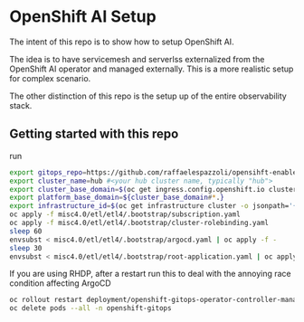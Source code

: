 # OpenShift AI Setup

The intent of this repo is to show how to setup OpenShift AI.

The idea is to have servicemesh and serverlss externalized from the OpenShift AI operator and managed externally. This is a more realistic setup for complex scenario.

The other distinction of this repo is the setup up of the entire observability stack.



## Getting started with this repo

run

```sh
export gitops_repo=https://github.com/raffaelespazzoli/opensihft-enablement-exam.git #<your newly created repo>
export cluster_name=hub #<your hub cluster name, typically "hub">
export cluster_base_domain=$(oc get ingress.config.openshift.io cluster --template={{.spec.domain}} | sed -e "s/^apps.//")
export platform_base_domain=${cluster_base_domain#*.}
export infrastructure_id=$(oc get infrastructure cluster -o jsonpath='{.status.infrastructureName}')
oc apply -f misc4.0/etl/etl4/.bootstrap/subscription.yaml
oc apply -f misc4.0/etl/etl4/.bootstrap/cluster-rolebinding.yaml
sleep 60
envsubst < misc4.0/etl/etl4/.bootstrap/argocd.yaml | oc apply -f -
sleep 30
envsubst < misc4.0/etl/etl4/.bootstrap/root-application.yaml | oc apply -f -
```

If you are using RHDP, after a restart run this to deal with the annoying race condition affecting ArgoCD

```sh
oc rollout restart deployment/openshift-gitops-operator-controller-manager -n openshift-operators
oc delete pods --all -n openshift-gitops
```

